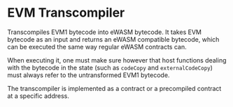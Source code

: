 # EVM Transcompiler

Transcompiles EVM1 bytecode into eWASM bytecode. It takes EVM bytecode as an input and returns an eWASM compatible bytecode,
which can be executed the same way regular eWASM contracts can.

When executing it, one must make sure however that host functions dealing with the bytecode in the state
(such as `codeCopy` and `externalCodeCopy`) must always refer to the untransformed EVM1 bytecode.

The transcompiler is implemented as a contract or a precompiled contract at a specific address.
